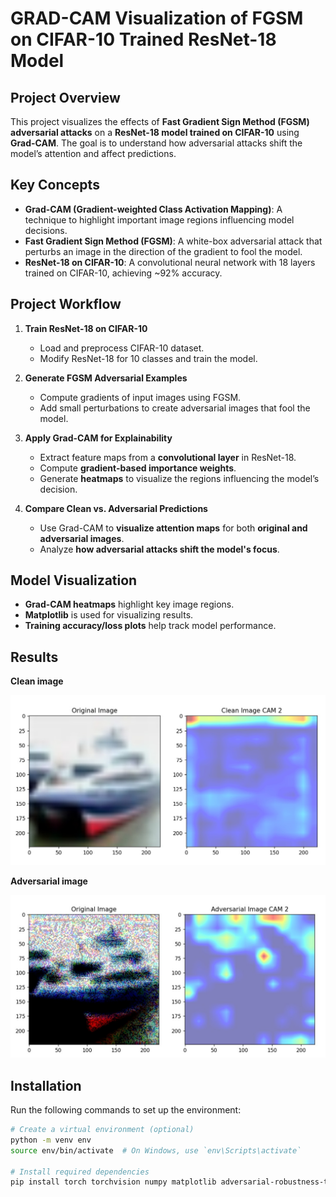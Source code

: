 # GRAD-CAM Visualization of FGSM on CIFAR-10 Trained ResNet-18 Model

##  Project Overview
This project visualizes the effects of **Fast Gradient Sign Method (FGSM) adversarial attacks** on a **ResNet-18 model trained on CIFAR-10** using **Grad-CAM**. The goal is to understand how adversarial attacks shift the model’s attention and affect predictions.

##  Key Concepts
- **Grad-CAM (Gradient-weighted Class Activation Mapping)**: A technique to highlight important image regions influencing model decisions.
- **Fast Gradient Sign Method (FGSM)**: A white-box adversarial attack that perturbs an image in the direction of the gradient to fool the model.
- **ResNet-18 on CIFAR-10**: A convolutional neural network with 18 layers trained on CIFAR-10, achieving ~92% accuracy.

## Project Workflow
1. **Train ResNet-18 on CIFAR-10**
   - Load and preprocess CIFAR-10 dataset.
   - Modify ResNet-18 for 10 classes and train the model.

2. **Generate FGSM Adversarial Examples**
   - Compute gradients of input images using FGSM.
   - Add small perturbations to create adversarial images that fool the model.

3. **Apply Grad-CAM for Explainability**
   - Extract feature maps from a **convolutional layer** in ResNet-18.
   - Compute **gradient-based importance weights**.
   - Generate **heatmaps** to visualize the regions influencing the model’s decision.

4. **Compare Clean vs. Adversarial Predictions**
   - Use Grad-CAM to **visualize attention maps** for both **original and adversarial images**.
   - Analyze **how adversarial attacks shift the model's focus**.

## Model Visualization
- **Grad-CAM heatmaps** highlight key image regions.
- **Matplotlib** is used for visualizing results.
- **Training accuracy/loss plots** help track model performance.

## Results
**Clean image**

![alt text](<WhatsApp Image 2025-01-31 at 00.16.58_a999e16b.jpg>)

**Adversarial image**

![alt text](<WhatsApp Image 2025-01-31 at 00.17.13_1f463b22.jpg>)

## Installation
Run the following commands to set up the environment:

```bash
# Create a virtual environment (optional)
python -m venv env
source env/bin/activate  # On Windows, use `env\Scripts\activate`

# Install required dependencies
pip install torch torchvision numpy matplotlib adversarial-robustness-toolbox